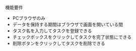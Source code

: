 機能要件
- PCブラウザのみ
- データを保持する期間はブラウザで画面を開いている間
- タスク名を入力してタスクを登録できる
- チェックボックスをクリックしてタスクを完了状態にできる
- 削除ボタンをクリックしてタスクを削除できる

